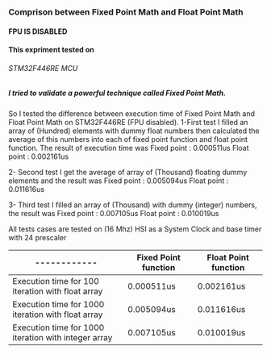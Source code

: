 ### Comprison between Fixed Point Math and Float Point Math 
####  FPU IS DISABLED
#### This expriment tested on  <h6> STM32F446RE MCU
   
   ##### I tried to validate a powerful technique called Fixed Point Math.
So I tested the difference between execution time of Fixed Point Math and Float Point Math on STM32F446RE (FPU disabled).
1-First test I filled an array of (Hundred) elements with dummy float numbers then calculated the average of this numbers into each of fixed point function and float point function.
The result of execution time was
Fixed point : 0.000511us
Float point : 0.002161us

2- Second test I get the average of array of (Thousand) floating dummy elements and the result was
Fixed point : 0.005094us
Float point : 0.011616us

3- Third test I filled an array of (Thousand) with dummy (integer) numbers, the result was
Fixed point : 0.007105us
Float point : 0.010019us

All tests cases are tested on (16 Mhz) HSI as a System Clock and base timer with 24 prescaler

   ------------                                      |Fixed Point function  | Float Point function
   -----------                                       | ------------         | -------------
Execution time for 100 iteration with float array    | 0.000511us           | 0.002161us
Execution time for 1000 iteration with float array   | 0.005094us           | 0.011616us
Execution time for 1000 iteration with integer array | 0.007105us           | 0.010019us
